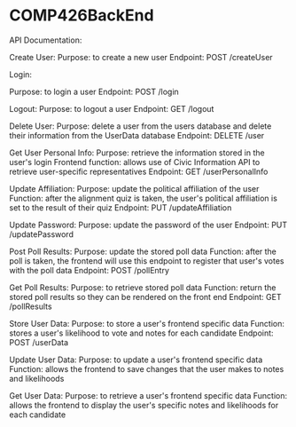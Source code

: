 # COMP426BackEnd

API Documentation:

  Create User:
    Purpose: to create a new user
    Endpoint: POST /createUser
 
  
  Login:
  
  Purpose: to login a user
  Endpoint: POST /login
  
  Logout:
    Purpose: to logout a user
    Endpoint: GET /logout
  
  Delete User:
    Purpose: delete a user from the users database and delete their information from the UserData database
    Endpoint: DELETE /user
  
  Get User Personal Info:
    Purpose: retrieve the information stored in the user's login
    Frontend function: allows use of Civic Information API to retrieve user-specific representatives
    Endpoint: GET /userPersonalInfo
 
 Update Affiliation:
    Purpose: update the political affiliation of the user
    Function: after the alignment quiz is taken, the user's political affiliation is set to the result of their quiz
    Endpoint: PUT /updateAffiliation
  
  Update Password:
    Purpose: update the password of the user
    Endpoint: PUT /updatePassword
  
  Post Poll Results:
    Purpose: update the stored poll data
    Function: after the poll is taken, the frontend will use this endpoint to register that user's votes with the poll data
    Endpoint: POST /pollEntry
    
  Get Poll Results:
    Purpose: to retrieve stored poll data
    Function: return the stored poll results so they can be rendered on the front end
    Endpoint: GET /pollResults
    
  Store User Data:
    Purpose: to store a user's frontend specific data
    Function: stores a user's likelihood to vote and notes for each candidate
    Endpoint: POST /userData
    
  Update User Data:
    Purpose: to update a user's frontend specific data
    Function: allows the frontend to save changes that the user makes to notes and likelihoods
   
  Get User Data:
    Purpose: to retrieve a user's frontend specific data
    Function: allows the frontend to display the user's specific notes and likelihoods for each candidate
  
  
  
    
  
